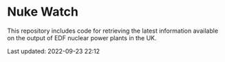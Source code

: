 # Nuke Watch

This repository includes code for retrieving the latest information available on the output of EDF nuclear power plants in the UK.

Last updated: 2022-09-23 22:12